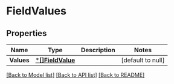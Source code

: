 # FieldValues

## Properties
Name | Type | Description | Notes
------------ | ------------- | ------------- | -------------
**Values** | [***[]FieldValue**](array.md) |  | [default to null]

[[Back to Model list]](../README.md#documentation-for-models) [[Back to API list]](../README.md#documentation-for-api-endpoints) [[Back to README]](../README.md)

